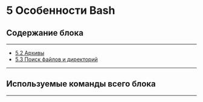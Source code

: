 # 5  Особенности Bash

## Содержание блока

---

- [5.2 Архивы](/5%20%20Особенности%20Bash/5.2%20Архивы.md)
- [5.3 Поиск файлов и директорий](/5%20%20Особенности%20Bash/5.3%20Поиск%20файлов%20и%20директорий.md)

---

## Используемые команды всего блока

---